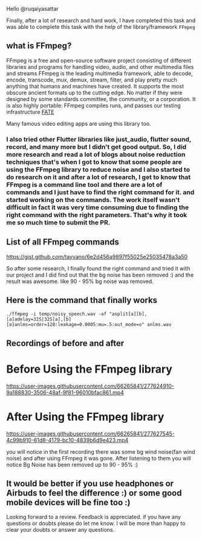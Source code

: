 Hello @ruqaiyasattar 

Finally, after a lot of research and hard work, I have completed this task and was able to complete this task with the help of the library/framework ```FFmpeg``` 

## what is FFmpeg?

FFmpeg is a free and open-source software project consisting of different libraries and programs for handling video, audio, and other multimedia files and streams
FFmpeg is the leading multimedia framework, able to decode, encode, transcode, mux, demux, stream, filter, and play pretty much anything that humans and machines have created. It supports the most obscure ancient formats up to the cutting edge. No matter if they were designed by some standards committee, the community, or a corporation. It is also highly portable: FFmpeg compiles runs, and passes our testing infrastructure [FATE](http://fate.ffmpeg.org/)

Many famous video editing apps are using this library too.

### I also tried other Flutter libraries like just_audio, flutter sound, record, and many more but I didn't get good output.  So, I did more research and read a lot of blogs about noise reduction techniques that's when I got to know that some people are using the FFmpeg library to reduce noise and I also started to do research on it and after a lot of research, I get to know that FFmpeg is a command line tool and there are a lot of commands and I just have to find the right command for it. and started working on the commands. The work itself wasn't difficult in fact it was very time consuming due to finding the right command with the right parameters. That's why it took me so much time to submit the PR.

## List of all FFmpeg commands
https://gist.github.com/tayvano/6e2d456a9897f55025e25035478a3a50

So after some research, I finally found the right command and tried it with our project and I did find out that the bg noise has been removed :) and the result was awesome. like 90 - 95% bg noise was removed. 

## Here is the command that finally works

```./ffmpeg -i temp/noisy_speech.wav -af "asplit[a][b],[a]adelay=32S|32S[a],[b][a]anlms=order=128:leakage=0.0005:mu=.5:out_mode=o" anlms.wav```

## Recordings of before and after

# Before Using the FFmpeg library
 https://user-images.githubusercontent.com/66265841/277624910-9a188830-3506-48af-9f81-96010bfac861.mp4     

# After Using the FFmpeg library
https://user-images.githubusercontent.com/66265841/277627545-4c99b910-61d8-4179-bc10-4839b6d9e423.mp4  


you will notice in the first recording there was some bg wind noise(fan wind noise) and after using FFmpeg it was gone. 
After listening to them you will notice Bg Noise has been removed up to 90 - 95% :)

## It would be better if you use headphones or Airbuds to feel the difference :) or some good mobile devices will be fine too :)

Looking forward to a review. Feedback is appreciated. if you have any questions or doubts please do let me know. I will be more than happy to clear your doubts or answer any questions.



